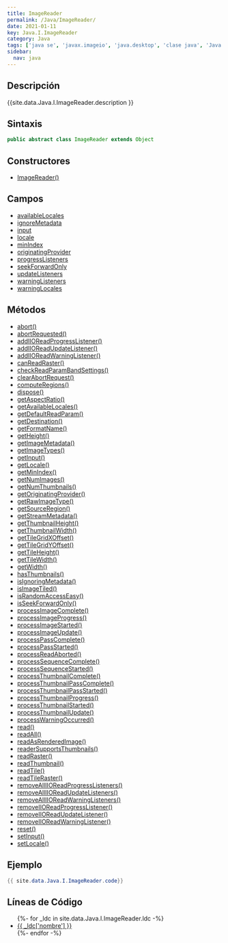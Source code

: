 ```yaml
---
title: ImageReader
permalink: /Java/ImageReader/
date: 2021-01-11
key: Java.I.ImageReader
category: Java
tags: ['java se', 'javax.imageio', 'java.desktop', 'clase java', 'Java 1.0']
sidebar: 
  nav: java
---
```


## Descripción
{{site.data.Java.I.ImageReader.description }}

## Sintaxis
~~~java
public abstract class ImageReader extends Object
~~~

## Constructores
* [ImageReader()](/Java/ImageReader/ImageReader/)

## Campos
* [availableLocales](/Java/ImageReader/availableLocales/)
* [ignoreMetadata](/Java/ImageReader/ignoreMetadata/)
* [input](/Java/ImageReader/input/)
* [locale](/Java/ImageReader/locale/)
* [minIndex](/Java/ImageReader/minIndex/)
* [originatingProvider](/Java/ImageReader/originatingProvider/)
* [progressListeners](/Java/ImageReader/progressListeners/)
* [seekForwardOnly](/Java/ImageReader/seekForwardOnly/)
* [updateListeners](/Java/ImageReader/updateListeners/)
* [warningListeners](/Java/ImageReader/warningListeners/)
* [warningLocales](/Java/ImageReader/warningLocales/)

## Métodos
* [abort()](/Java/ImageReader/abort/)
* [abortRequested()](/Java/ImageReader/abortRequested/)
* [addIIOReadProgressListener()](/Java/ImageReader/addIIOReadProgressListener/)
* [addIIOReadUpdateListener()](/Java/ImageReader/addIIOReadUpdateListener/)
* [addIIOReadWarningListener()](/Java/ImageReader/addIIOReadWarningListener/)
* [canReadRaster()](/Java/ImageReader/canReadRaster/)
* [checkReadParamBandSettings()](/Java/ImageReader/checkReadParamBandSettings/)
* [clearAbortRequest()](/Java/ImageReader/clearAbortRequest/)
* [computeRegions()](/Java/ImageReader/computeRegions/)
* [dispose()](/Java/ImageReader/dispose/)
* [getAspectRatio()](/Java/ImageReader/getAspectRatio/)
* [getAvailableLocales()](/Java/ImageReader/getAvailableLocales/)
* [getDefaultReadParam()](/Java/ImageReader/getDefaultReadParam/)
* [getDestination()](/Java/ImageReader/getDestination/)
* [getFormatName()](/Java/ImageReader/getFormatName/)
* [getHeight()](/Java/ImageReader/getHeight/)
* [getImageMetadata()](/Java/ImageReader/getImageMetadata/)
* [getImageTypes()](/Java/ImageReader/getImageTypes/)
* [getInput()](/Java/ImageReader/getInput/)
* [getLocale()](/Java/ImageReader/getLocale/)
* [getMinIndex()](/Java/ImageReader/getMinIndex/)
* [getNumImages()](/Java/ImageReader/getNumImages/)
* [getNumThumbnails()](/Java/ImageReader/getNumThumbnails/)
* [getOriginatingProvider()](/Java/ImageReader/getOriginatingProvider/)
* [getRawImageType()](/Java/ImageReader/getRawImageType/)
* [getSourceRegion()](/Java/ImageReader/getSourceRegion/)
* [getStreamMetadata()](/Java/ImageReader/getStreamMetadata/)
* [getThumbnailHeight()](/Java/ImageReader/getThumbnailHeight/)
* [getThumbnailWidth()](/Java/ImageReader/getThumbnailWidth/)
* [getTileGridXOffset()](/Java/ImageReader/getTileGridXOffset/)
* [getTileGridYOffset()](/Java/ImageReader/getTileGridYOffset/)
* [getTileHeight()](/Java/ImageReader/getTileHeight/)
* [getTileWidth()](/Java/ImageReader/getTileWidth/)
* [getWidth()](/Java/ImageReader/getWidth/)
* [hasThumbnails()](/Java/ImageReader/hasThumbnails/)
* [isIgnoringMetadata()](/Java/ImageReader/isIgnoringMetadata/)
* [isImageTiled()](/Java/ImageReader/isImageTiled/)
* [isRandomAccessEasy()](/Java/ImageReader/isRandomAccessEasy/)
* [isSeekForwardOnly()](/Java/ImageReader/isSeekForwardOnly/)
* [processImageComplete()](/Java/ImageReader/processImageComplete/)
* [processImageProgress()](/Java/ImageReader/processImageProgress/)
* [processImageStarted()](/Java/ImageReader/processImageStarted/)
* [processImageUpdate()](/Java/ImageReader/processImageUpdate/)
* [processPassComplete()](/Java/ImageReader/processPassComplete/)
* [processPassStarted()](/Java/ImageReader/processPassStarted/)
* [processReadAborted()](/Java/ImageReader/processReadAborted/)
* [processSequenceComplete()](/Java/ImageReader/processSequenceComplete/)
* [processSequenceStarted()](/Java/ImageReader/processSequenceStarted/)
* [processThumbnailComplete()](/Java/ImageReader/processThumbnailComplete/)
* [processThumbnailPassComplete()](/Java/ImageReader/processThumbnailPassComplete/)
* [processThumbnailPassStarted()](/Java/ImageReader/processThumbnailPassStarted/)
* [processThumbnailProgress()](/Java/ImageReader/processThumbnailProgress/)
* [processThumbnailStarted()](/Java/ImageReader/processThumbnailStarted/)
* [processThumbnailUpdate()](/Java/ImageReader/processThumbnailUpdate/)
* [processWarningOccurred()](/Java/ImageReader/processWarningOccurred/)
* [read()](/Java/ImageReader/read/)
* [readAll()](/Java/ImageReader/readAll/)
* [readAsRenderedImage()](/Java/ImageReader/readAsRenderedImage/)
* [readerSupportsThumbnails()](/Java/ImageReader/readerSupportsThumbnails/)
* [readRaster()](/Java/ImageReader/readRaster/)
* [readThumbnail()](/Java/ImageReader/readThumbnail/)
* [readTile()](/Java/ImageReader/readTile/)
* [readTileRaster()](/Java/ImageReader/readTileRaster/)
* [removeAllIIOReadProgressListeners()](/Java/ImageReader/removeAllIIOReadProgressListeners/)
* [removeAllIIOReadUpdateListeners()](/Java/ImageReader/removeAllIIOReadUpdateListeners/)
* [removeAllIIOReadWarningListeners()](/Java/ImageReader/removeAllIIOReadWarningListeners/)
* [removeIIOReadProgressListener()](/Java/ImageReader/removeIIOReadProgressListener/)
* [removeIIOReadUpdateListener()](/Java/ImageReader/removeIIOReadUpdateListener/)
* [removeIIOReadWarningListener()](/Java/ImageReader/removeIIOReadWarningListener/)
* [reset()](/Java/ImageReader/reset/)
* [setInput()](/Java/ImageReader/setInput/)
* [setLocale()](/Java/ImageReader/setLocale/)

## Ejemplo
~~~java
{{ site.data.Java.I.ImageReader.code}}
~~~

## Líneas de Código
<ul>
{%- for _ldc in site.data.Java.I.ImageReader.ldc -%}
   <li>
       <a href="{{_ldc['url'] }}">{{ _ldc['nombre'] }}</a>
   </li>
{%- endfor -%}
</ul>
